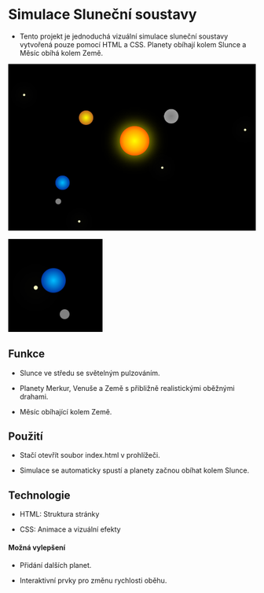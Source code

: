 # Simulace Sluneční soustavy

- Tento projekt je jednoduchá vizuální simulace sluneční soustavy vytvořená pouze pomocí HTML a CSS. Planety obíhají kolem Slunce a Měsíc obíhá kolem Země.

![obrázek solárního systému](solarni_system_celek.png)

![obrázek měsíce, který obíha Zemi](solarni_system_zeme.png)

## Funkce

- Slunce ve středu se světelným pulzováním.

- Planety Merkur, Venuše a Země s přibližně realistickými oběžnými drahami.

- Měsíc obíhající kolem Země.

## Použití

- Stačí otevřít soubor index.html v prohlížeči.

- Simulace se automaticky spustí a planety začnou obíhat kolem Slunce.

## Technologie

- HTML: Struktura stránky

- CSS: Animace a vizuální efekty

#### Možná vylepšení

- Přidání dalších planet.

- Interaktivní prvky pro změnu rychlosti oběhu.

